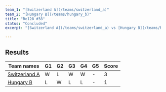 ```yaml
---
team_1: "[Switzerland A](/teams/switzerland_a)"
team_2: "[Hungary B](/teams/hungary_b)"
title: "Ro128 #38"
status: "Concluded"
excerpt: "[Switzerland A](/teams/switzerland_a) vs [Hungary B](/teams/hungary_b)"

---
```

## Results

| Team names | G1 | G2 | G3 | G4 | G5 | Score |
| -- | -- | -- | -- | -- | -- | -- |
| [Switzerland A](/teams/switzerland_a) | W | L | W | W | - | 3 |
| [Hungary B](/teams/hungary_b) | L | W | L | L | - | 1 |
